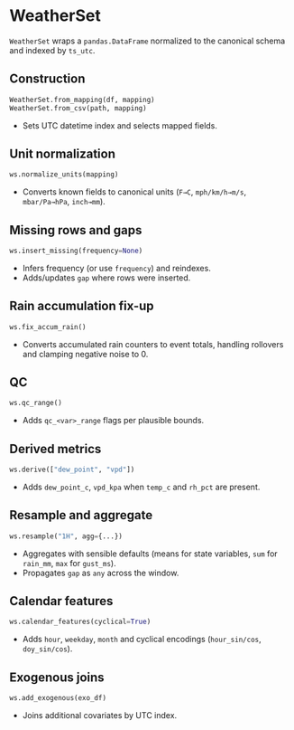 # WeatherSet

`WeatherSet` wraps a `pandas.DataFrame` normalized to the canonical schema and indexed by `ts_utc`.

## Construction
```python
WeatherSet.from_mapping(df, mapping)
WeatherSet.from_csv(path, mapping)
```
- Sets UTC datetime index and selects mapped fields.

## Unit normalization
```python
ws.normalize_units(mapping)
```
- Converts known fields to canonical units (`F→C`, `mph/km/h→m/s`, `mbar/Pa→hPa`, `inch→mm`).

## Missing rows and gaps
```python
ws.insert_missing(frequency=None)
```
- Infers frequency (or use `frequency`) and reindexes.
- Adds/updates `gap` where rows were inserted.

## Rain accumulation fix-up
```python
ws.fix_accum_rain()
```
- Converts accumulated rain counters to event totals, handling rollovers and clamping negative noise to 0.

## QC
```python
ws.qc_range()
```
- Adds `qc_<var>_range` flags per plausible bounds.

## Derived metrics
```python
ws.derive(["dew_point", "vpd"])
```
- Adds `dew_point_c`, `vpd_kpa` when `temp_c` and `rh_pct` are present.

## Resample and aggregate
```python
ws.resample("1H", agg={...})
```
- Aggregates with sensible defaults (means for state variables, `sum` for `rain_mm`, `max` for `gust_ms`).
- Propagates `gap` as `any` across the window.

## Calendar features
```python
ws.calendar_features(cyclical=True)
```
- Adds `hour`, `weekday`, `month` and cyclical encodings (`hour_sin/cos`, `doy_sin/cos`).

## Exogenous joins
```python
ws.add_exogenous(exo_df)
```
- Joins additional covariates by UTC index.
